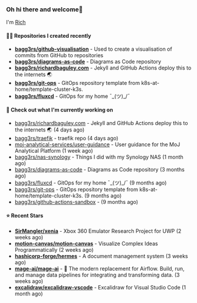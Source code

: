 ### Oh hi there and welcome👋

I'm [Rich](https://richardbaguley.com/about)

#### 👨‍💻 Repositories I created recently
- **[bagg3rs/github-visualisation](https://github.com/bagg3rs/github-visualisation)** - Used to create a visualisation of commits from GitHub to repositories
- **[bagg3rs/diagrams-as-code](https://github.com/bagg3rs/diagrams-as-code)** - Diagrams as Code repository
- **[bagg3rs/richardbaguley.com](https://github.com/bagg3rs/richardbaguley.com)** - Jekyll and GitHub Actions deploy this to the internets 🌏
- **[bagg3rs/git-ops](https://github.com/bagg3rs/git-ops)** - GitOps repository template from k8s-at-home/template-cluster-k3s.
- **[bagg3rs/fluxcd](https://github.com/bagg3rs/fluxcd)** - GitOps for my home ¯\_(ツ)_/¯ 

#### 👷 Check out what I'm currently working on

- [bagg3rs/richardbaguley.com](https://github.com/bagg3rs/richardbaguley.com) - Jekyll and GitHub Actions deploy this to the internets 🌏 (4 days ago)
- [bagg3rs/traefik](https://github.com/bagg3rs/traefik) - traefik repo (4 days ago)
- [moj-analytical-services/user-guidance](https://github.com/moj-analytical-services/user-guidance) - User guidance for the MoJ Analytical Platform (1 week ago)
- [bagg3rs/nas-synology](https://github.com/bagg3rs/nas-synology) - Things I did with my Synology NAS (1 month ago)
- [bagg3rs/diagrams-as-code](https://github.com/bagg3rs/diagrams-as-code) - Diagrams as Code repository (3 months ago)
- [bagg3rs/fluxcd](https://github.com/bagg3rs/fluxcd) - GitOps for my home ¯\_(ツ)_/¯  (9 months ago)
- [bagg3rs/git-ops](https://github.com/bagg3rs/git-ops) - GitOps repository template from k8s-at-home/template-cluster-k3s. (9 months ago)
- [bagg3rs/github-actions-sandbox](https://github.com/bagg3rs/github-actions-sandbox) -  (9 months ago)

#### ⭐ Recent Stars


- **[SirMangler/xenia](https://github.com/SirMangler/xenia)** - Xbox 360 Emulator Research Project for UWP (2 weeks ago)
- **[motion-canvas/motion-canvas](https://github.com/motion-canvas/motion-canvas)** - Visualize Complex Ideas Programmatically (2 weeks ago)
- **[hashicorp-forge/hermes](https://github.com/hashicorp-forge/hermes)** - A document management system (3 weeks ago)
- **[mage-ai/mage-ai](https://github.com/mage-ai/mage-ai)** - 🧙 The modern replacement for Airflow. Build, run, and manage data pipelines for integrating and transforming data. (3 weeks ago)
- **[excalidraw/excalidraw-vscode](https://github.com/excalidraw/excalidraw-vscode)** - Excalidraw for Visual Studio Code (1 month ago)
